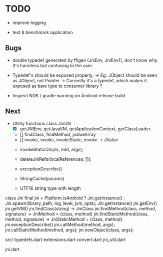 # TODO

* improve logging

* test & benchmark application

## Bugs
* double typedef generated by ffigen (JniEnv, JniEnv1), don't know why. It's harmless but confusing to the user.

* Typedef's should be exposed properly;
	-> Eg: JObject should be seen as JObject, not Pointer<Void>
	-> Currently it's a typedef, which makes it exposed as bare type to consumer library ?

* Inspect NDK / gradle warning on Android release build

## Next
* Utility functions
class JniUtil
	- [X] getJNIEnv, getJavaVM, getApplicationContext, getClassLoader
	- [] findClass, findMethod, jvalueArray
	- [] invoke, invoke, invokeStatic, invoke -> JValue
	* invokeStaticOn(cls, mId, args);
	* deleteJniRefs(localReferences: []);
	* exceptionDescribe()

	* StringCache(params)
	* UTF16 string type with length

class Jni
	final jni = Platform.isAndroid ? Jni.getInstance() : Jni.spawn(library_path, log_level, jvm_opts);
	Jni.getInstance()
	jni.getEnv()
	jni.getVM()
	jni.findClass(string) -> JniClass
	jni.findMethod(class, method, signature) -> JniMethod = {class, method}
	jni.findStaticMethod(class, method, signature) -> JniStaticMethod = {class, method}
	jni.exceptionDescribe()
	jni.callMethod(method, args);
	jni.callStaticMethod(method, args);
	jni.newObject(class, args);

src/
typedefs.dart
extensions.dart
convert.dart
jni_util.dart

jni.dart

